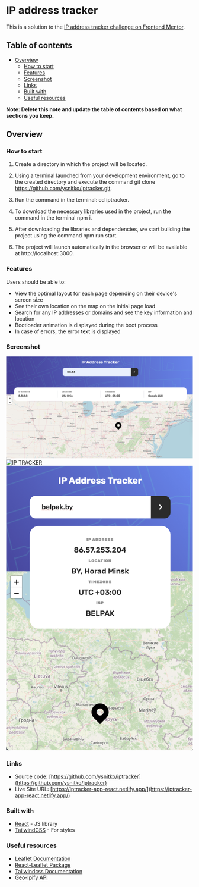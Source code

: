 # IP address tracker

This is a solution to the [IP address tracker challenge on Frontend Mentor](https://www.frontendmentor.io/challenges/ip-address-tracker-I8-0yYAH0).

## Table of contents

- [Overview](#overview)
  - [How to start](#how-to-start)
  - [Features](#features)
  - [Screenshot](#screenshot)
  - [Links](#links)
  - [Built with](#built-with)
  - [Useful resources](#useful-resources)

**Note: Delete this note and update the table of contents based on what sections you keep.**

## Overview

### How to start

1. Create a directory in which the project will be located.

2. Using a terminal launched from your development environment, go to the created directory and execute the command git clone https://github.com/ysnitko/iptracker.git.

3. Run the command in the terminal: cd iptracker.

4. To download the necessary libraries used in the project, run the command in the terminal npm i.

5. After downloading the libraries and dependencies, we start building the project using the command npm run start.

6. The project will launch automatically in the browser or will be available at http://localhost:3000.

### Features

Users should be able to:

- View the optimal layout for each page depending on their device's screen size
- See their own location on the map on the initial page load
- Search for any IP addresses or domains and see the key information and location
- Bootloader animation is displayed during the boot process
- In case of errors, the error text is displayed

### Screenshot

![IP TRACKER](https://github.com/ysnitko/iptracker/blob/main/src/assets/images/Screenshot_1.png)
![IP TRACKER](https://github.com/ysnitko/iptracker/blob/main/src/assets/images/Screenshot_2.png)
![IP TRACKER](https://github.com/ysnitko/iptracker/blob/main/src/assets/images/Screenshot_3.png)

### Links

- Source code: [https://github.com/ysnitko/iptracker](https://github.com/ysnitko/iptracker)
- Live Site URL: [https://iptracker-app-react.netlify.app/](https://iptracker-app-react.netlify.app/)

### Built with

- [React](https://reactjs.org/) - JS library
- [TailwindCSS](https://tailwindcss.com/) - For styles

### Useful resources

- [Leaflet Documentation](https://leafletjs.com/reference.html)
- [React-Leaflet Package](https://github.com/PaulLeCam/react-leaflet)
- [Tailwindcss Documentation](https://tailwindcss.com/docs/installation)
- [Geo-Ipify API](https://geo.ipify.org/docs)
